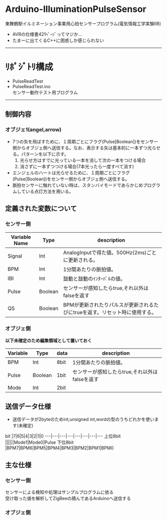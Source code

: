 # Arduino-IlluminationPulseSensor
東舞鶴駅イルミネーション事業用心拍センサープログラム(電気情報工学実験ⅡB)

* AVRの仕様書421ﾍﾟｰｼﾞってマジか…
* たまーに出てくるC++に困惑しか感じられない

---

# ﾘﾎﾟｼﾞﾄﾘ構成  
* PulseReadTest  
 * PulseReadTest.ino  
 センサー動作テスト用プログラム

---

## 制御内容
### オブジェ1(angel,arrow)
* 7つの矢を飛ばすために、１周期ごとにフラグ(Pulse[Boolean])をセンサー側からオブジェ側へ送信する。なお、表示する矢は基本的に一本ずつ光らせる。パターンを以下に示す。
  1. 光らせ方はすでに光っている一本を消して次の一本をつける場合
  2. 消さずに一本ずつつける場合(7本光ったら一度すべて消す)
* エンジェルのハートは光らせるために、１周期ごとにフラグ(Pulse[Boolean])をセンサー側からオブジェ側へ送信する。
* 脈拍センサーに触れていない時は、スタンバイモードであらかじめプログラムしている点灯方法を用いる。

## 定義された変数について
### センサー側

Variable Name   | Type    |  description
----------------|---------|-----------------------
Signal          | Int     | AnalogInputで得た値。500Hz(2ms)ごとに更新される。
BPM             | Int     | 1分間あたりの脈拍値。
IBI             | Int     | 鼓動と鼓動のｲﾝﾀｰﾊﾞﾙの値。
Pulse           | Boolean | センサーが感知したらtrue,それ以外はfalseを返す
QS              | Boolean | BPMが更新されたりパルスが更新されるたびにtrueを返す。リセット時に使用する。

### オブジェ側  
**以下未確定のため編集領域として置いておく**  

Variable| Type    | data | description
--------|---------|------|-----------------------
BPM     | Int     | 8bit | 1分間あたりの脈拍値。
Pulse   | Boolean | 1bit | センサーが感知したらtrue,それ以外はfalseを返す
Mode    | Int     | 2bit | 

## 送信データ仕様

* 送信データが2byteのためint,unsigned int,wordの型のうちどれかを使います(未確定)

bit     |7|6|5|4|3|2|1|0
---|---|---|---|---|---|---|---
上位8bit  ||||||Mode1|Mode0|Pulse
下位8bit  |BPM7|BPM6|BPM5|BPM4|BPM3|BPM2|BPM1|BPM0


## 主な仕様
### センサー側  
センサーによる検知や処理はサンプルプログラムに依る  
受け取った値を解析してZigBeeの積んであるArduinoへ送信する

### オブジェ側
